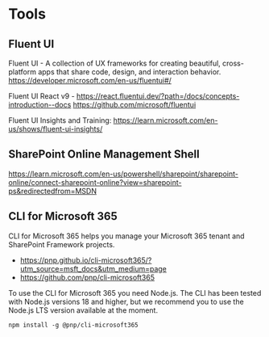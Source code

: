 # Tools

## Fluent UI

Fluent UI - A collection of UX frameworks for creating beautiful, cross-platform apps that share code, design, and interaction behavior. https://developer.microsoft.com/en-us/fluentui#/

Fluent UI React v9 - https://react.fluentui.dev/?path=/docs/concepts-introduction--docs
https://github.com/microsoft/fluentui

Fluent UI Insights and Training: https://learn.microsoft.com/en-us/shows/fluent-ui-insights/

## SharePoint Online Management Shell

https://learn.microsoft.com/en-us/powershell/sharepoint/sharepoint-online/connect-sharepoint-online?view=sharepoint-ps&redirectedfrom=MSDN

## CLI for Microsoft 365

CLI for Microsoft 365 helps you manage your Microsoft 365 tenant and SharePoint Framework projects.

- https://pnp.github.io/cli-microsoft365/?utm_source=msft_docs&utm_medium=page
- https://github.com/pnp/cli-microsoft365

To use the CLI for Microsoft 365 you need Node.js. The CLI has been tested with Node.js versions 18 and higher, but we recommend you to use the Node.js LTS version available at the moment.

`npm install -g @pnp/cli-microsoft365`
